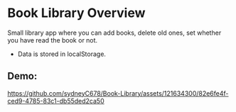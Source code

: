 <h1>Book Library Overview</h1>
Small library app where you can add books, delete old ones, set whether you have read the book or not.



- Data is stored in localStorage.

<h2>Demo:</h2>


https://github.com/sydneyC678/Book-Library/assets/121634300/82e6fe4f-ced9-4785-83c1-db55ded2ca50

